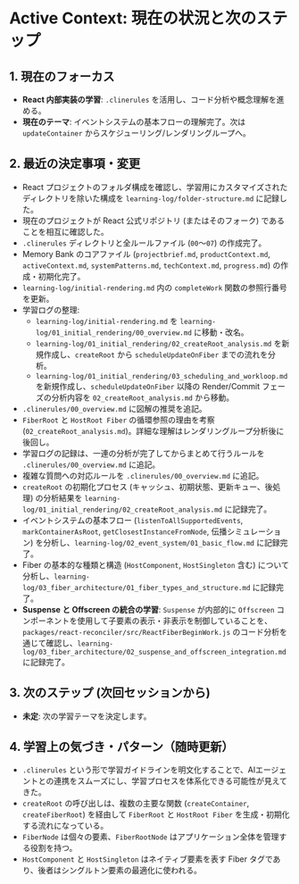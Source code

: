 # Active Context: 現在の状況と次のステップ

## 1. 現在のフォーカス

*   **React 内部実装の学習**: `.clinerules` を活用し、コード分析や概念理解を進める。
*   **現在のテーマ**: イベントシステムの基本フローの理解完了。次は `updateContainer` からスケジューリング/レンダリングループへ。

## 2. 最近の決定事項・変更

*   React プロジェクトのフォルダ構成を確認し、学習用にカスタマイズされたディレクトリを除いた構成を `learning-log/folder-structure.md` に記録した。
*   現在のプロジェクトが React 公式リポジトリ (またはそのフォーク) であることを相互に確認した。
*   `.clinerules` ディレクトリと全ルールファイル (`00`〜`07`) の作成完了。
*   Memory Bank のコアファイル (`projectbrief.md`, `productContext.md`, `activeContext.md`, `systemPatterns.md`, `techContext.md`, `progress.md`) の作成・初期化完了。
*   `learning-log/initial-rendering.md` 内の `completeWork` 関数の参照行番号を更新。
*   学習ログの整理:
    *   `learning-log/initial-rendering.md` を `learning-log/01_initial_rendering/00_overview.md` に移動・改名。
    *   `learning-log/01_initial_rendering/02_createRoot_analysis.md` を新規作成し、`createRoot` から `scheduleUpdateOnFiber` までの流れを分析。
    *   `learning-log/01_initial_rendering/03_scheduling_and_workloop.md` を新規作成し、`scheduleUpdateOnFiber` 以降の Render/Commit フェーズの分析内容を `02_createRoot_analysis.md` から移動。
*   `.clinerules/00_overview.md` に図解の推奨を追記。
*   `FiberRoot` と `HostRoot Fiber` の循環参照の理由を考察 (`02_createRoot_analysis.md`)。詳細な理解はレンダリングループ分析後に後回し。
*   学習ログの記録は、一連の分析が完了してからまとめて行うルールを `.clinerules/00_overview.md` に追記。
*   複雑な質問への対応ルールを `.clinerules/00_overview.md` に追記。
*   `createRoot` の初期化プロセス (キャッシュ、初期状態、更新キュー、後処理) の分析結果を `learning-log/01_initial_rendering/02_createRoot_analysis.md` に記録完了。
*   イベントシステムの基本フロー (`listenToAllSupportedEvents`, `markContainerAsRoot`, `getClosestInstanceFromNode`, 伝播シミュレーション) を分析し、`learning-log/02_event_system/01_basic_flow.md` に記録完了。
*   Fiber の基本的な種類と構造 (`HostComponent`, `HostSingleton` 含む) について分析し、`learning-log/03_fiber_architecture/01_fiber_types_and_structure.md` に記録完了。
*   **Suspense と Offscreen の統合の学習**: `Suspense` が内部的に `Offscreen` コンポーネントを使用して子要素の表示・非表示を制御していることを、`packages/react-reconciler/src/ReactFiberBeginWork.js` のコード分析を通じて確認し、`learning-log/03_fiber_architecture/02_suspense_and_offscreen_integration.md` に記録完了。

## 3. 次のステップ (次回セッションから)

*   **未定**: 次の学習テーマを決定します。

## 4. 学習上の気づき・パターン（随時更新）

*   `.clinerules` という形で学習ガイドラインを明文化することで、AIエージェントとの連携をスムーズにし、学習プロセスを体系化できる可能性が見えてきた。
*   `createRoot` の呼び出しは、複数の主要な関数 (`createContainer`, `createFiberRoot`) を経由して `FiberRoot` と `HostRoot Fiber` を生成・初期化する流れになっている。
*   `FiberNode` は個々の要素、`FiberRootNode` はアプリケーション全体を管理する役割を持つ。
*   `HostComponent` と `HostSingleton` はネイティブ要素を表す Fiber タグであり、後者はシングルトン要素の最適化に使われる。
